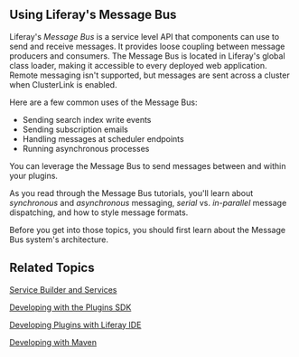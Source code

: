 ## Using Liferay's Message Bus 

Liferay's *Message Bus* is a service level API that components can use to send
and receive messages. It provides loose coupling between message producers and
consumers. The Message Bus is located in Liferay's global class loader, making
it accessible to every deployed web application. Remote messaging isn't
supported, but messages are sent across a cluster when ClusterLink is enabled. 

Here are a few common uses of the Message Bus:

- Sending search index write events
- Sending subscription emails
- Handling messages at scheduler endpoints
- Running asynchronous processes

You can leverage the Message Bus to send messages between and within your
plugins. 

As you read through the Message Bus tutorials, you'll learn about *synchronous*
and *asynchronous* messaging, *serial* vs. *in-parallel* message dispatching,
and how to style message formats. 

Before you get into those topics, you should first learn about the Message Bus 
system's architecture. 

## Related Topics

[Service Builder and Services](/tutorials/-/knowledge_base/6-2/service-builder)

[Developing with the Plugins SDK](/tutorials/-/knowledge_base/6-2/plugins-sdk)

[Developing Plugins with Liferay IDE](/tutorials/-/knowledge_base/6-2/liferay-ide)

[Developing with Maven](/tutorials/-/knowledge_base/6-2/maven)
